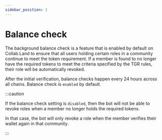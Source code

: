```yaml
---
sidebar_position: 1
---
```


# Balance check

The background balance check is a feature that is enabled by default on Collab.Land to ensure that all users holding certain roles in a community continue to meet the token requirement. If a member is found to no longer have the required tokens to meet the criteria specified by the TGR rules, their role will be automatically revoked.

<!---

# After the initial verification, there are two ways background check happens.

# 1. Blockchain event listener: Responds within 1-2 hours of when token is sold or otherwise transferred (Mainnet and Flow only).

--->

After the initial verification, balance checks happen every 24 hours across all chains. Balance check is `enabled` by default.

:::caution

If the balance check setting is `disabled`, then the bot will not be able to revoke roles when a member no longer holds the required tokens.

In that case, the bot will only revoke a role when the member verifies their wallet again in that community.

:::
